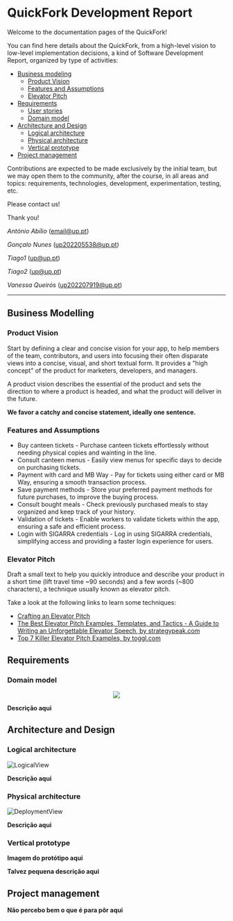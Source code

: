 # QuickFork Development Report

Welcome to the documentation pages of the QuickFork!

You can find here details about the QuickFork, from a high-level vision to low-level implementation decisions, a kind of Software Development Report, organized by type of activities: 

* [Business modeling](#Business-Modelling) 
  * [Product Vision](#Product-Vision)
  * [Features and Assumptions](#Features-and-Assumptions)
  * [Elevator Pitch](#Elevator-pitch)
* [Requirements](#Requirements)
  * [User stories](#User-stories)
  * [Domain model](#Domain-model)
* [Architecture and Design](#Architecture-And-Design)
  * [Logical architecture](#Logical-Architecture)
  * [Physical architecture](#Physical-Architecture)
  * [Vertical prototype](#Vertical-Prototype)
* [Project management](#Project-Management)

Contributions are expected to be made exclusively by the initial team, but we may open them to the community, after the course, in all areas and topics: requirements, technologies, development, experimentation, testing, etc.

Please contact us!

Thank you!

*António Abílio* (email@up.pt)

*Gonçalo Nunes* (up202205538@up.pt)

*Tiago1* (up@up.pt)

*Tiago2* (up@up.pt)

*Vanessa Queirós* (up202207919@up.pt)

---
## Business Modelling

### Product Vision

Start by defining a clear and concise vision for your app, to help members of the team, contributors, and users into focusing their often disparate views into a concise, visual, and short textual form. It provides a "high concept" of the product for marketers, developers, and managers.

A product vision describes the essential of the product and sets the direction to where a product is headed, and what the product will deliver in the future. 

**We favor a catchy and concise statement, ideally one sentence.**

### Features and Assumptions
 - Buy canteen tickets - Purchase canteen tickets effortlessly without needing physical copies and wainting in the line. 
 - Consult canteen menus - Easily view menus for specific days to decide on purchasing tickets.
 - Payment with card and MB Way - Pay for tickets using either card or MB Way, ensuring a smooth transaction process.
 - Save payment methods - Store your preferred payment methods for future purchases, to improve the buying process.
 - Consult bought meals - Check previously purchased meals to stay organized and keep track of your history.
 - Validation of tickets - Enable workers to validate tickets within the app, ensuring a safe and efficient process.
 - Login with SIGARRA credentials - Log in using SIGARRA credentials, simplifying access and providing a faster login experience for users.

### Elevator Pitch
Draft a small text to help you quickly introduce and describe your product in a short time (lift travel time ~90 seconds) and a few words (~800 characters), a technique usually known as elevator pitch.

Take a look at the following links to learn some techniques:
* [Crafting an Elevator Pitch](https://www.mindtools.com/pages/article/elevator-pitch.htm)
* [The Best Elevator Pitch Examples, Templates, and Tactics - A Guide to Writing an Unforgettable Elevator Speech, by strategypeak.com](https://strategypeak.com/elevator-pitch-examples/)
* [Top 7 Killer Elevator Pitch Examples, by toggl.com](https://blog.toggl.com/elevator-pitch-examples/)


## Requirements

### Domain model

<p align="center" justify="center">
  <img src="https://github.com/FEUP-LEIC-ES-2023-24/2LEIC18T2/blob/41f3b3b817df6caa9ea5b7d0eb6c3f0e9f89fce5/images/DomainModel.png?raw=true"/>
</p>

**Descrição aqui**


## Architecture and Design

### Logical architecture

![LogicalView](https://user-images.githubusercontent.com/9655877/160585416-b1278ad7-18d7-463c-b8c6-afa4f7ac7639.png)

**Descrição aqui**

### Physical architecture

![DeploymentView](https://user-images.githubusercontent.com/9655877/160592491-20e85af9-0758-4e1e-a704-0db1be3ee65d.png)

**Descrição aqui**

### Vertical prototype
**Imagem do protótipo aqui**

**Talvez pequena descrição aqui**

## Project management

**Não percebo bem o que é para pôr aqui**